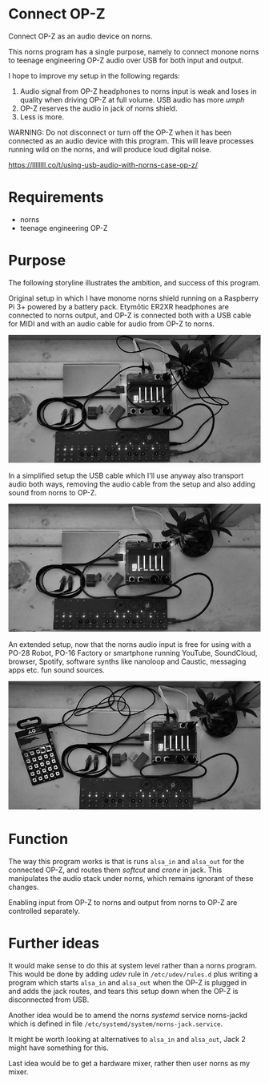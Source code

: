 # Connect OP-Z

Connect OP-Z as an audio device on norns.

This norns program has a single purpose, namely to connect monone
norns to teenage engineering OP-Z audio over USB for both input and
output.

I hope to improve my setup in the following regards:

1. Audio signal from OP-Z headphones to norns input is weak and loses in quality when driving OP-Z at full volume. USB audio has more *umph*
1. OP-Z reserves the audio in jack of norns shield.
1. Less is more.

WARNING: Do not disconnect or turn off the OP-Z when it has been
connected as an audio device with this program. This will leave
processes running wild on the norns, and will produce loud digital
noise.

https://llllllll.co/t/using-usb-audio-with-norns-case-op-z/

# Requirements

* norns
* teenage engineering OP-Z

# Purpose

The following storyline illustrates the ambition, and success of this
program.

Original setup in which I have monome norns shield running on a
Raspberry Pi 3+ powered by a battery pack. Etymōtic ER2XR headphones
are connected to norns output, and OP-Z is connected both with a USB
cable for MIDI and with an audio cable for audio from OP-Z to norns.

![](doc/original-setup-greyscale.jpg)

In a simplified setup the USB cable which I'll use anyway also
transport audio both ways, removing the audio cable from the setup and
also adding sound from norns to OP-Z.

![](doc/simplified-setup-greyscale.jpg)

An extended setup, now that the norns audio input is free for using
with a PO-28 Robot, PO-16 Factory or smartphone running YouTube,
SoundCloud, browser, Spotify, software synths like nanoloop and
Caustic, messaging apps etc. fun sound sources.

![](doc/extended-setup-greyscale.jpg)

# Function

The way this program works is that is runs `alsa_in` and `alsa_out`
for the connected OP-Z, and routes them *softcut* and *crone* in
jack. This manipulates the audio stack under norns, which remains
ignorant of these changes.

Enabling input from OP-Z to norns and output from norns to OP-Z are
controlled separately.

# Further ideas

It would make sense to do this at system level rather than a norns
program. This would be done by adding *udev* rule in
`/etc/udev/rules.d` plus writing a program which starts `alsa_in` and
`alsa_out` when the OP-Z is plugged in and adds the jack routes, and
tears this setup down when the OP-Z is disconnected from USB.

Another idea would be to amend the norns *systemd* service norns-jackd
which is defined in file `/etc/systemd/system/norns-jack.service`.

It might be worth looking at alternatives to `alsa_in` and `alsa_out`,
Jack 2 might have something for this.

Last idea would be to get a hardware mixer, rather then user norns as
my mixer.
